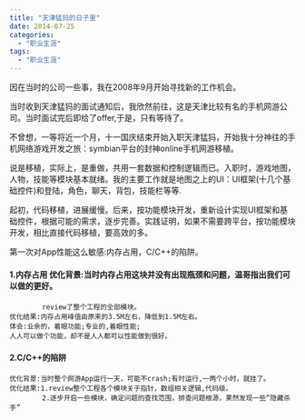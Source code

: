 ```yaml
---
title: "天津猛犸的日子里"
date: 2014-07-25
categories:
  - "职业生涯"
tags:
  - "职业生涯"
---
```

<!--more-->

因在当时的公司一些事，我在2008年9月开始寻找新的工作机会。

<!--more-->

当时收到天津猛犸的面试通知后，我欣然前往，这是天津比较有名的手机网游公司。当时面试完后即给了offer,于是，只有等待了。

不曾想，一等将近一个月，十一国庆结束开始入职天津猛犸，开始我十分神往的手机网络游戏开发之旅：symbian平台的封神online手机网游移植。

说是移植，实际上，是重做，共用一套数据和控制逻辑而已。入职时，游戏地图，人物，技能等模块基本就绪。我的主要工作就是地图之上的UI：UI框架(十几个基础控件)和登陆，角色，聊天，背包，技能栏等等.

起初，代码移植，进展缓慢。后来，按功能模块开发，重新设计实现UI框架和基础控件，根据可能的需求，逐步完善。实践证明，如果不需要跨平台，按功能模块开发，相比直接代码移植，要高效的多。

第一次对App性能这么敏感:内存占用，C/C++的陷阱。
#### 1.内存占用    优化背景:当时内存占用这块并没有出现瓶颈和问题，温哥指出我们可以做的更好。
            review了整个工程的全部模块。
    优化结果:内存占用峰值由原来的3.5M左右，降低到1.5M左右。
    体会:业余的，着眼功能;专业的,着眼性能;
    人人可以做个功能，却不是人人都可以性能做到很好。
    
#### 2.C/C++的陷阱
    优化背景:当时整个网游App运行一天，可能不crash;有时运行,一两个小时，就挂了。
    优化结果:1.review整个工程各个模块关于指针，数组相关逻辑,代码级。
            2.逐步开启一些模块，确定问题的查找范围，排查问题根源，果然发现一些“隐藏杀手”
        
  





